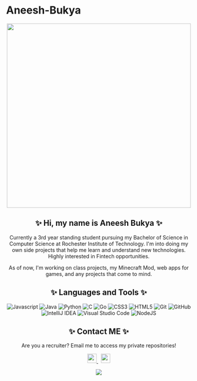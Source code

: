 # Aneesh-Bukya
<p align="center">
  <img src="https://i.pinimg.com/originals/b4/e3/71/b4e371619042d1e80918d09904e90f7d.gif" width = "500">
</p>

<h2 align="center">✨ Hi, my name is Aneesh Bukya ✨  </h2>

<p align="center">
  Currently a 3rd year standing student pursuing my Bachelor of Science in Computer Science at Rochester Institute of Technology. I'm into doing my own side projects that help me learn and understand new technologies. Highly interested in Fintech opportunities. 
  </p>

  <p align="center">
    As of now, I'm working on class projects, my Minecraft Mod, web apps for games, and any projects that come to mind.
  </p>

<h2 align="center">✨ Languages and Tools ✨  </h2>

<p align="center">
  <img src="https://img.shields.io/badge/javascript-%23323330.svg?style=for-the-badge&logo=javascript&logoColor=%23F7DF1E" alt =   "Javascript">
   <img src="https://img.shields.io/badge/java-%23ED8B00.svg?style=for-the-badge&logo=openjdk&logoColor=white" alt="Java">
  <img src="https://img.shields.io/badge/python-3670A0?style=for-the-badge&logo=python&logoColor=ffdd54" alt="Python">
  <img src="https://img.shields.io/badge/c-%2300599C.svg?style=for-the-badge&logo=c%2B%2B&logoColor=white" alt="C">
  <img src="https://img.shields.io/badge/go-%2300ADD8.svg?style=for-the-badge&logo=go&logoColor=white" alt="Go">
  <img src="https://img.shields.io/badge/css3-%231572B6.svg?style=for-the-badge&logo=css3&logoColor=white" alt="CSS3">
  <img src="https://img.shields.io/badge/html5-%23E34F26.svg?style=for-the-badge&logo=html5&logoColor=white" alt="HTML5">
  <img src="https://img.shields.io/badge/git-%23F05033.svg?style=for-the-badge&logo=git&logoColor=white" alt="Git">
  <img src="https://img.shields.io/badge/github-%23121011.svg?style=for-the-badge&logo=github&logoColor=white" alt="GitHub">
  <img src="https://img.shields.io/badge/IntelliJIDEA-000000.svg?style=for-the-badge&logo=intellij-idea&logoColor=white" alt="IntelliJ   IDEA">
  <img src="https://img.shields.io/badge/Visual%20Studio%20Code-0078d7.svg?style=for-the-badge&logo=visual-studio-code&logoColor=white"   alt="Visual Studio Code">
  <img src="https://img.shields.io/badge/node.js-6DA55F?style=for-the-badge&logo=node.js&logoColor=white" alt="NodeJS">
</p>

<h2 align="center">✨ Contact ME ✨  </h2>
<p align = "center">Are you a recruiter? Email me to access my private repositories! </p>
<p align="center">
  
  <a href="mailto: cadeci@umich.edu">
    <img src="https://img.shields.io/badge/Gmail-D14836?style=for-the-badge&logo=gmail&logoColor=white" height=25>
  </a> 
  <a href="https://www.linkedin.com/in/ciaracade/">
    <img src="https://img.shields.io/badge/linkedin-%230077B5.svg?&style=for-the-badge&logo=linkedin&logoColor=white" height=25>  
  </a> 
</p>

<p align=center>  
  <img align=center src="https://github-readme-stats.vercel.app/api?username=aneeshbukya&show_icons=true&theme=rose">
</p>
